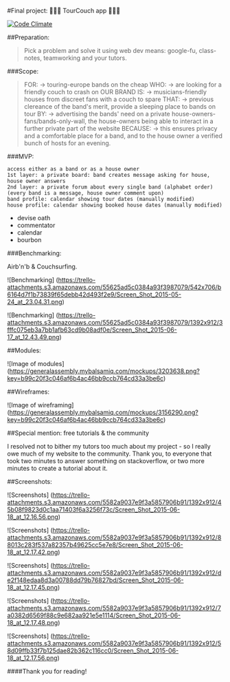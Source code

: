 #Final project: :guitar::sleeping::sparkles: TourCouch app :guitar::sleeping::sparkles:

[![Code Climate](https://codeclimate.com/github/elenamvk/final_prj/badges/gpa.svg)](https://codeclimate.com/github/elenamvk/final_prj)

##Preparation:

  > Pick a problem and solve it using web dev means: google-fu, class-notes, teamworking and your tutors.

###Scope:

> FOR: -> touring-europe bands on the cheap
> WHO: -> are looking for a friendly couch to crash on
> OUR BRAND IS: -> musicians-friendly houses from discreet fans with a couch to spare
> THAT: -> previous clereance of the band's merit, provide a sleeping place to bands on tour
> BY: -> advertising the bands' need on a private house-owners-fans/bands-only-wall, the house-owners being able
> to interact in a further private part of the website
> BECAUSE: -> this ensures privacy and a comfortable place for a band, and to the house owner a verified bunch of
> hosts for an evening.
  
###MVP:
 
    access either as a band or as a house owner
    1st layer: a private board: band creates message asking for house, house owner answers
    2nd layer: a private forum about every single band (alphabet order) (every band is a message, house owner comment upon)
    band profile: calendar showing tour dates (manually modified)
    house profile: calendar showing booked house dates (manually modified)

* devise oath
* commentator
* calendar
* bourbon

###Benchmarking:

Airb'n'b & Couchsurfing.

![Benchmarking]
(https://trello-attachments.s3.amazonaws.com/55625ad5c0384a93f3987079/542x706/b6164d7f1b73839f65debb42d493f2e9/Screen_Shot_2015-05-24_at_23.04.31.png)

![Benchmarking]
(https://trello-attachments.s3.amazonaws.com/55625ad5c0384a93f3987079/1392x912/3fffc075eb3a7bb1afb63cd9b08adf0e/Screen_Shot_2015-06-17_at_12.43.49.png)

##Modules:

![Image of modules]
(https://generalassembly.mybalsamiq.com/mockups/3203638.png?key=b99c20f3c046af6b4ac46bb9ccb764cd33a3be6c)

##Wireframes:

![Image of wireframing]
(https://generalassembly.mybalsamiq.com/mockups/3156290.png?key=b99c20f3c046af6b4ac46bb9ccb764cd33a3be6c)

##Special mention: free tutorials & the community

I resolved not to bither my tutors too much about my project - so I really owe much of my website to the community. Thank you, to everyone that took two minutes to answer something on stackoverflow, or two more minutes to create a tutorial about it.

##Screenshots:

![Screenshots]
(https://trello-attachments.s3.amazonaws.com/5582a9037e9f3a5857906b91/1392x912/45b08f9823d0c1aa71403f6a3256f73c/Screen_Shot_2015-06-18_at_12.16.56.png)

![Screenshots]
(https://trello-attachments.s3.amazonaws.com/5582a9037e9f3a5857906b91/1392x912/88013c283f537a82357b49625cc5e7e8/Screen_Shot_2015-06-18_at_12.17.42.png)

![Screenshots]
(https://trello-attachments.s3.amazonaws.com/5582a9037e9f3a5857906b91/1392x912/de2f148edaa8d3a00788dd79b76827bd/Screen_Shot_2015-06-18_at_12.17.45.png)

![Screenshots]
(https://trello-attachments.s3.amazonaws.com/5582a9037e9f3a5857906b91/1392x912/7a0382d6569f88c9e682aa921e5e1114/Screen_Shot_2015-06-18_at_12.17.48.png)

![Screenshots]
(https://trello-attachments.s3.amazonaws.com/5582a9037e9f3a5857906b91/1392x912/58d09ffb33f7b125dae82b362c116cc0/Screen_Shot_2015-06-18_at_12.17.56.png)

####Thank you for reading!
